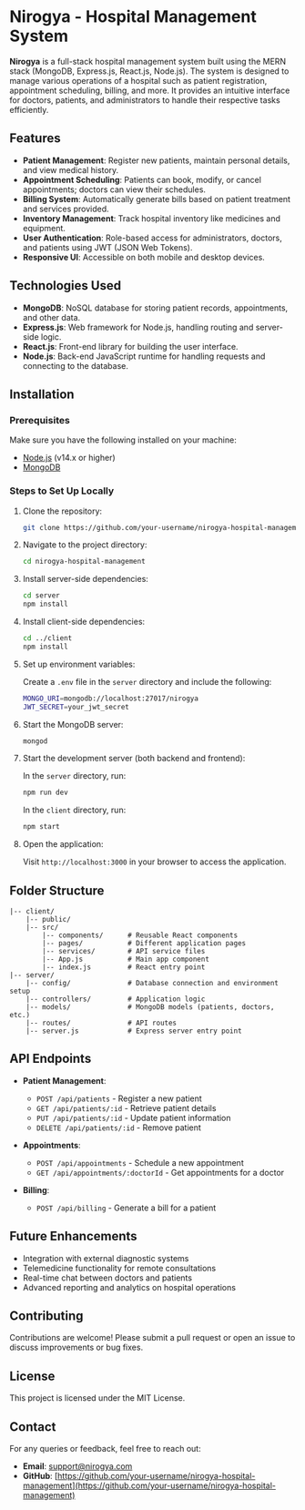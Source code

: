 # Nirogya - Hospital Management System

**Nirogya** is a full-stack hospital management system built using the MERN stack (MongoDB, Express.js, React.js, Node.js). The system is designed to manage various operations of a hospital such as patient registration, appointment scheduling, billing, and more. It provides an intuitive interface for doctors, patients, and administrators to handle their respective tasks efficiently.

## Features

- **Patient Management**: Register new patients, maintain personal details, and view medical history.
- **Appointment Scheduling**: Patients can book, modify, or cancel appointments; doctors can view their schedules.
- **Billing System**: Automatically generate bills based on patient treatment and services provided.
- **Inventory Management**: Track hospital inventory like medicines and equipment.
- **User Authentication**: Role-based access for administrators, doctors, and patients using JWT (JSON Web Tokens).
- **Responsive UI**: Accessible on both mobile and desktop devices.

## Technologies Used

- **MongoDB**: NoSQL database for storing patient records, appointments, and other data.
- **Express.js**: Web framework for Node.js, handling routing and server-side logic.
- **React.js**: Front-end library for building the user interface.
- **Node.js**: Back-end JavaScript runtime for handling requests and connecting to the database.

## Installation

### Prerequisites

Make sure you have the following installed on your machine:

- [Node.js](https://nodejs.org/) (v14.x or higher)
- [MongoDB](https://www.mongodb.com/)

### Steps to Set Up Locally

1. Clone the repository:

   ```bash
   git clone https://github.com/your-username/nirogya-hospital-management.git
   ```

2. Navigate to the project directory:

   ```bash
   cd nirogya-hospital-management
   ```

3. Install server-side dependencies:

   ```bash
   cd server
   npm install
   ```

4. Install client-side dependencies:

   ```bash
   cd ../client
   npm install
   ```

5. Set up environment variables:

   Create a `.env` file in the `server` directory and include the following:

   ```bash
   MONGO_URI=mongodb://localhost:27017/nirogya
   JWT_SECRET=your_jwt_secret
   ```

6. Start the MongoDB server:

   ```bash
   mongod
   ```

7. Start the development server (both backend and frontend):

   In the `server` directory, run:

   ```bash
   npm run dev
   ```

   In the `client` directory, run:

   ```bash
   npm start
   ```

8. Open the application:

   Visit `http://localhost:3000` in your browser to access the application.

## Folder Structure

```
|-- client/
    |-- public/
    |-- src/
        |-- components/      # Reusable React components
        |-- pages/           # Different application pages
        |-- services/        # API service files
        |-- App.js           # Main app component
        |-- index.js         # React entry point
|-- server/
    |-- config/              # Database connection and environment setup
    |-- controllers/         # Application logic
    |-- models/              # MongoDB models (patients, doctors, etc.)
    |-- routes/              # API routes
    |-- server.js            # Express server entry point
```

## API Endpoints

- **Patient Management**:
  - `POST /api/patients` - Register a new patient
  - `GET /api/patients/:id` - Retrieve patient details
  - `PUT /api/patients/:id` - Update patient information
  - `DELETE /api/patients/:id` - Remove patient

- **Appointments**:
  - `POST /api/appointments` - Schedule a new appointment
  - `GET /api/appointments/:doctorId` - Get appointments for a doctor

- **Billing**:
  - `POST /api/billing` - Generate a bill for a patient

## Future Enhancements

- Integration with external diagnostic systems
- Telemedicine functionality for remote consultations
- Real-time chat between doctors and patients
- Advanced reporting and analytics on hospital operations

## Contributing

Contributions are welcome! Please submit a pull request or open an issue to discuss improvements or bug fixes.

## License

This project is licensed under the MIT License.

## Contact

For any queries or feedback, feel free to reach out:

- **Email**: support@nirogya.com
- **GitHub**: [https://github.com/your-username/nirogya-hospital-management](https://github.com/your-username/nirogya-hospital-management)

